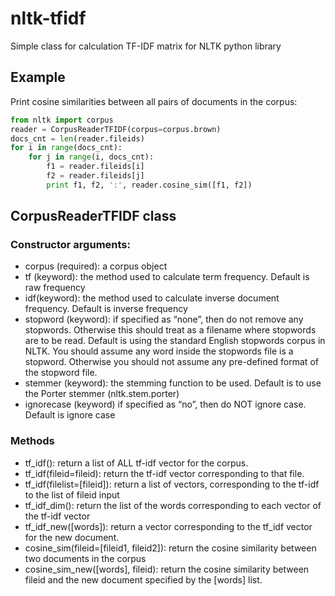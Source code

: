 # nltk-tfidf
Simple class for calculation TF-IDF matrix for NLTK python library
## Example
Print cosine similarities between all pairs of documents in the corpus:
```python
from nltk import corpus
reader = CorpusReaderTFIDF(corpus=corpus.brown)
docs_cnt = len(reader.fileids)
for i in range(docs_cnt):
    for j in range(i, docs_cnt):
        f1 = reader.fileids[i]
        f2 = reader.fileids[j]
        print f1, f2, ':', reader.cosine_sim([f1, f2])
```
## CorpusReaderTFIDF class
### Constructor arguments:
* corpus (required): a corpus object
* tf (keyword): the method used to calculate term frequency. Default is raw frequency
* idf(keyword): the method used to calculate inverse document frequency. Default is inverse frequency
* stopword (keyword): if specified as “none”, then do not remove any stopwords. Otherwise this should treat as a filename where stopwords are to be read. Default is using the standard English stopwords corpus in NLTK. You should assume any word inside the stopwords file is a stopword. Otherwise you should not assume any pre-defined format of the stopword file. 
* stemmer (keyword): the stemming function to be used. Default is to use the Porter stemmer (nltk.stem.porter)
* ignorecase (keyword) if specified as “no”, then do NOT ignore case. Default is ignore case
### Methods
* tf_idf(): return a list of ALL tf-idf vector for the corpus. 
* tf_idf(fileid=fileid): return the tf-idf vector corresponding to that file.
* tf_idf(filelist=[fileid]): return a list of vectors, corresponding to the tf-idf to the list of fileid input
* tf_idf_dim(): return the list of the words corresponding to each vector of the tf-idf vector
* tf_idf_new([words]): return a vector corresponding to the tf_idf vector for the new document. 
* cosine_sim(fileid=[fileid1, fileid2]): return the cosine similarity between two documents in the corpus
* cosine_sim_new([words], fileid): return the cosine similarity between fileid and the new document specified by the [words] list.
